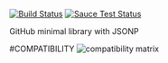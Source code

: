 [![Build Status](https://travis-ci.org/justapps4all/github-jsonp.svg?branch=master&1469909867905)](https://travis-ci.org/justapps4all/github-jsonp)
[![Sauce Test Status](https://saucelabs.com/buildstatus/juanmadev?1469909867905)](https://saucelabs.com/u/juanmadev?1469909867905)

GitHub minimal library with JSONP


#COMPATIBILITY
![compatibility matrix](https://saucelabs.com/browser-matrix/juanmadev.svg?1469909867905)